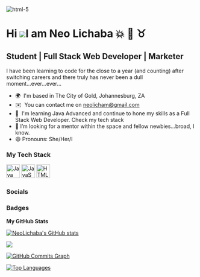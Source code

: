 ![html-5](https://user-images.githubusercontent.com/98019180/184477348-b3a66781-8896-4946-a296-25630bbffd07.png)
# Hi ![](https://user-images.githubusercontent.com/18350557/176309783-0785949b-9127-417c-8b55-ab5a4333674e.gif)I am Neo Lichaba 💥 🙌 ♉

## Student | Full Stack Web Developer | Marketer

I have been learning to code for the close to a year (and counting) after switching careers and there truly has never been a dull moment...ever...ever...

- 🌍  I'm based in The City of Gold, Johannesburg, ZA
- ✉️  You can contact me on [neolicham@gmail.com](mailto:neolicham@gmail.com)
- 🧠  I'm learning Java Advanced and continue to hone my skills as a Full Stack Web Developer. Check my tech stack
- 🤔 I’m looking for a mentor within the space and fellow newbies...broad, I know.
- 😄 Pronouns: She/Her/I

### My Tech Stack

<p align="left">
<a href="https://www.oracle.com/java/" target="_blank" rel="noreferrer"><img src = "https://user-images.githubusercontent.com/98019180/184450660-16bcb4a8-9b8b-4612-91d7-50f859503280.png" width="36" height="36" alt="Java" /></a>
<a href="https://developer.mozilla.org/en-US/docs/Web/JavaScript" target="_blank" rel="noreferrer"><img src="https://user-images.githubusercontent.com/98019180/184450819-52a00720-ca7f-4338-a03c-496fecc42b2d.png" width="36" height="36" alt="JavaScript" /></a>
<a href="https://developer.mozilla.org/en-US/docs/Glossary/HTML5" target="_blank" rel="noreferrer"><img src="https://user-images.githubusercontent.com/98019180/184477403-570fa8b9-ae2f-463b-b521-b13729934967.png" width="36" height="36" alt="HTML5" /></a>

</p>

### Socials

### Badges

<b>My GitHub Stats</b>

<a href="http://www.github.com/NeoLichaba"><img src="https://github-readme-stats.vercel.app/api?username=NeoLichaba&show_icons=true&hide=&count_private=true&title_color=22c55e&text_color=ffffff&icon_color=22c55e&bg_color=1c1917&hide_border=true&show_icons=true" alt="NeoLichaba's GitHub stats" /></a>

<a href="http://www.github.com/NeoLichaba"><img src="https://github-readme-streak-stats.herokuapp.com/?user=NeoLichaba&stroke=ffffff&background=1c1917&ring=22c55e&fire=22c55e&currStreakNum=ffffff&currStreakLabel=22c55e&sideNums=ffffff&sideLabels=ffffff&dates=ffffff&hide_border=true" /></a>

<a href="http://www.github.com/NeoLichaba"><img src="https://activity-graph.herokuapp.com/graph?username=NeoLichaba&bg_color=1c1917&color=ffffff&line=22c55e&point=ffffff&area_color=1c1917&area=true&hide_border=true&custom_title=GitHub%20Commits%20Graph" alt="GitHub Commits Graph" /></a>

<a href="https://github.com/NeoLichaba" align="left"><img src="https://github-readme-stats.vercel.app/api/top-langs/?username=NeoLichaba&langs_count=10&title_color=22c55e&text_color=ffffff&icon_color=22c55e&bg_color=1c1917&hide_border=true&locale=en&custom_title=Top%20%Languages" alt="Top Languages" /></a>
